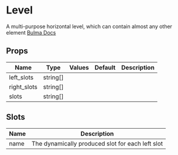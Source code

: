 # Level

A multi-purpose horizontal level, which can contain almost any other element
[Bulma Docs](https://bulma.io/documentation/layout/level/)
## Props

| Name    | Type | Values | Default | Description |
| -------- | ------- | -------- | ------- | ------- |
| left_slots | string\[\] ||  | |
| right_slots | string\[\] ||  | |
| slots | string\[\] ||  | |
## Slots

| Name    | Description |
| ------- | ------- |
| name|The dynamically produced slot for each left slot|

